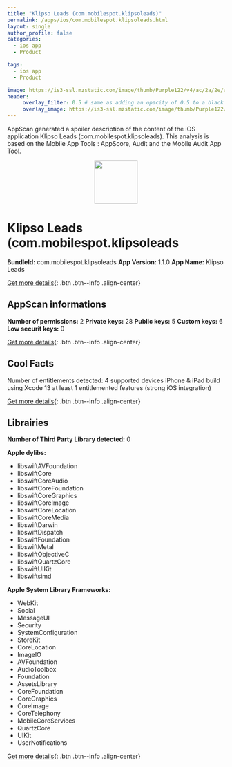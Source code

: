 ```yaml
---
title: "Klipso Leads (com.mobilespot.klipsoleads)"
permalink: /apps/ios/com.mobilespot.klipsoleads.html
layout: single
author_profile: false
categories: 
  - ios app 
  - Product 

tags: 
  - ios app 
  - Product 

image: https://is3-ssl.mzstatic.com/image/thumb/Purple122/v4/ac/2a/2e/ac2a2ee2-8892-b5bb-5ad6-7a806b636a7a/AppIcon-0-0-1x_U007emarketing-0-0-0-10-0-0-sRGB-0-0-0-GLES2_U002c0-512MB-85-220-0-0.png/512x512bb.jpg
header: 
     overlay_filter: 0.5 # same as adding an opacity of 0.5 to a black background
     overlay_image: https://is3-ssl.mzstatic.com/image/thumb/Purple122/v4/ac/2a/2e/ac2a2ee2-8892-b5bb-5ad6-7a806b636a7a/AppIcon-0-0-1x_U007emarketing-0-0-0-10-0-0-sRGB-0-0-0-GLES2_U002c0-512MB-85-220-0-0.png/512x512bb.jpg
---
```

AppScan generated a spoiler description of the content of the iOS application Klipso Leads (com.mobilespot.klipsoleads). This analysis is based on the Mobile App Tools : AppScore, Audit and the Mobile Audit App Tool.

  
  
<div style="text-align: center;"><img src="https://is3-ssl.mzstatic.com/image/thumb/Purple122/v4/ac/2a/2e/ac2a2ee2-8892-b5bb-5ad6-7a806b636a7a/AppIcon-0-0-1x_U007emarketing-0-0-0-10-0-0-sRGB-0-0-0-GLES2_U002c0-512MB-85-220-0-0.png/512x512bb.jpg" width="100" height="100"></div>  
  
# Klipso Leads (com.mobilespot.klipsoleads

**BundleId:** com.mobilespot.klipsoleads
**App Version:** 1.1.0
**App Name:** Klipso Leads


[Get more details](/pricing.html){: .btn .btn--info .align-center}  
  
## AppScan informations 

**Number of permissions:** 2
**Private keys:** 28
**Public keys:** 5
**Custom keys:** 6
**Low securit keys:** 0
  
[Get more details](/pricing.html){: .btn .btn--info .align-center}

## Cool Facts

Number of entitlements detected: 4
supported devices iPhone & iPad
build using Xcode 13
at least 1 entitlemented features (strong iOS integration)
  
[Get more details](/pricing.html){: .btn .btn--info .align-center}

## Librairies 
**Number of Third Party Library detected:** 0

**Apple dylibs:**
- libswiftAVFoundation
- libswiftCore
- libswiftCoreAudio
- libswiftCoreFoundation
- libswiftCoreGraphics
- libswiftCoreImage
- libswiftCoreLocation
- libswiftCoreMedia
- libswiftDarwin
- libswiftDispatch
- libswiftFoundation
- libswiftMetal
- libswiftObjectiveC
- libswiftQuartzCore
- libswiftUIKit
- libswiftsimd


**Apple System Library Frameworks:**
- WebKit
- Social
- MessageUI
- Security
- SystemConfiguration
- StoreKit
- CoreLocation
- ImageIO
- AVFoundation
- AudioToolbox
- Foundation
- AssetsLibrary
- CoreFoundation
- CoreGraphics
- CoreImage
- CoreTelephony
- MobileCoreServices
- QuartzCore
- UIKit
- UserNotifications


  
[Get more details](/pricing.html){: .btn .btn--info .align-center}

